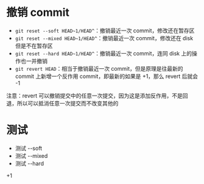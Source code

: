 # 撤销 commit
- `git reset --soft HEAD~1/HEAD^`：撤销最近一次 commit，修改还在暂存区
- `git reset --mixed HEAD~1/HEAD^`：撤销最近一次 commit，修改还在 disk 但是不在暂存区
- `git reset --hard HEAD~1/HEAD^`：撤销最近一次 commit，连同 disk 上的操作也一并撤销
- `git revert HEAD`：相当于撤销最近一次 commit，但是原理是往最新的 commit 上新增一个反作用 commit，即最新的如果是 +1，那么 revert 后就会 -1   

注意：revert 可以撤销提交中的任意一次提交，因为这是添加反作用，不是回退，所以可以抵消任意一次提交而不改变其他的

# 测试
- 测试 --soft
- 测试 --mixed
- 测试 --hard

+1
